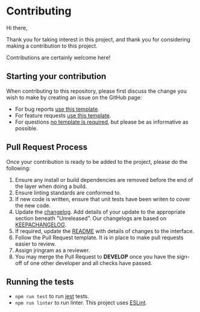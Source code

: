 # Contributing
Hi there,

Thank you for taking interest in this project, and thank you for considering making a contribution to this project.

Contributions are certainly welcome here!

## Starting your contribution
When contributing to this repository, please first discuss the change you wish to make by creating an issue on the GitHub page:
* For bug reports [use this template](https://github.com/JRIngram/maze-gen/issues/new?assignees=JRIngram&labels=bug&template=bug_report.md&title=).
* For feature requests [use this template](https://github.com/JRIngram/maze-gen/issues/new?assignees=JRIngram&labels=enhancement&template=feature_request.md&title=).
* For questions [no template is required](https://github.com/JRIngram/maze-gen/issues/new?assignees=JRIngram&labels=question), but please be as informative as possible.

## Pull Request Process
Once your contribution is ready to be added to the project, please do the following:
1. Ensure any install or build dependencies are removed before the end of the layer when doing a 
   build.
2. Ensure linting standards are conformed to.
3. If new code is written, ensure that unit tests have been writen to cover the new code.
4. Update the [changelog](https://github.com/JRIngram/maze-gen/blob/develop/CHANGELOG.md). Add details of your update to the appropriate section beneath "Unreleased". Our changelogs are based on [KEEPACHANGELOG](https://keepachangelog.com/en/1.0.0/).
5. If required, update the [README](README.md) with details of changes to the interface.
6. Follow the Pull Request template. It is in place to make pull requests easier to review.
7. Assign jringram as a reviewer.
8. You may merge the Pull Request to **DEVELOP**  once you have the sign-off of one other developer and all checks have passed.

## Running the tests
* `npm run test` to run [jest](https://jestjs.io/) tests.
* `npm run linter` to run linter. This project uses [ESLint](https://eslint.org/).